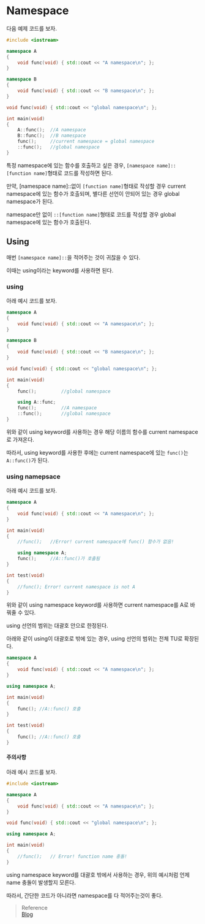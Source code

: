 # Namespace
다음 예제 코드를 보자.

```c++
#include <iostream>

namespace A
{
	void func(void) { std::cout << "A namespace\n"; };
}

namespace B
{
	void func(void) { std::cout << "B namespace\n"; };
}

void func(void) { std::cout << "global namespace\n"; };

int main(void)
{	
	A::func();	//A namespace
	B::func();	//B namespace
	func();		//current namespace = global namespace
	::func();	//global namespace	
}
```

특정 namespace에 있는 함수를 호출하고 싶은 경우, `[namespace name]::[function name]`형태로 코드를 작성하면 된다.

만약, [namespace name]::없이 `[function name]`형태로 작성할 경우 current namespace에 있는 함수가 호출되며, 별다른 선언이 안되어 있는 경우 global namespace가 된다.

namespace만 없이 `::[function name]`형태로 코드를 작성할 경우 global namespace에 있는 함수가 호출된다.


## Using
매번 `[namespace name]::`을 적어주는 것이 귀찮을 수 있다.

이때는 using이라는 keyword를 사용하면 된다. 

### using
아래 예시 코드를 보자.

```cpp
namespace A
{
	void func(void) { std::cout << "A namespace\n"; };
}

namespace B
{
	void func(void) { std::cout << "B namespace\n"; };
}

void func(void) { std::cout << "global namespace\n"; };

int main(void)
{	
	func();			//global namespace

	using A::func;
	func();			//A namespace	
	::func();		//global namespace	
}
```

위와 같이 using keyword를 사용하는 경우 해당 이름의 함수를 current namespace로 가져온다.

따라서, using keyword를 사용한 후에는 current namespace에 있는 `func()`는 `A::func()`가 된다.

### using namepsace
아래 예시 코드를 보자.

```cpp
namespace A
{
	void func(void) { std::cout << "A namespace\n"; };
}

int main(void)
{	
	//func(); 	//Error! current namespace에 func() 함수가 없음!

	using namespace A;
	func();		//A::func()가 호출됨
}

int test(void)
{
	//func(); Error! current namespace is not A
}
```

위와 같이 using namespace keyword를 사용하면 current namespace를 A로 바꿔줄 수 있다.

using 선언의 범위는 대괄호 안으로 한정된다.

아래와 같이 using이 대괄호로 밖에 있는 경우, using 선언의 범위는 전체 TU로 확장된다.

```cpp
namespace A
{
	void func(void) { std::cout << "A namespace\n"; };
}

using namespace A;

int main(void)
{	
	func();	//A::func() 호출
}

int test(void)
{
	func(); //A::func() 호출
}
```

#### 주의사항
아래 예시 코드를 보자.
``` cpp
#include <iostream>

namespace A
{
	void func(void) { std::cout << "A namespace\n"; };
}

void func(void) { std::cout << "global namespace\n"; };

using namespace A;

int main(void)
{	
	//func();	// Error! function name 충돌!
}
```

using namespace keyword를 대괄호 밖에서 사용하는 경우, 위의 예시처럼 언제 name 충돌이 발생할지 모른다.

따라서, 간단한 코드가 아니라면 namespace를 다 적어주는것이 좋다.

> Reference  
> [Blog](https://nerdooit.github.io/2020/09/08/cpp_book_2.html)